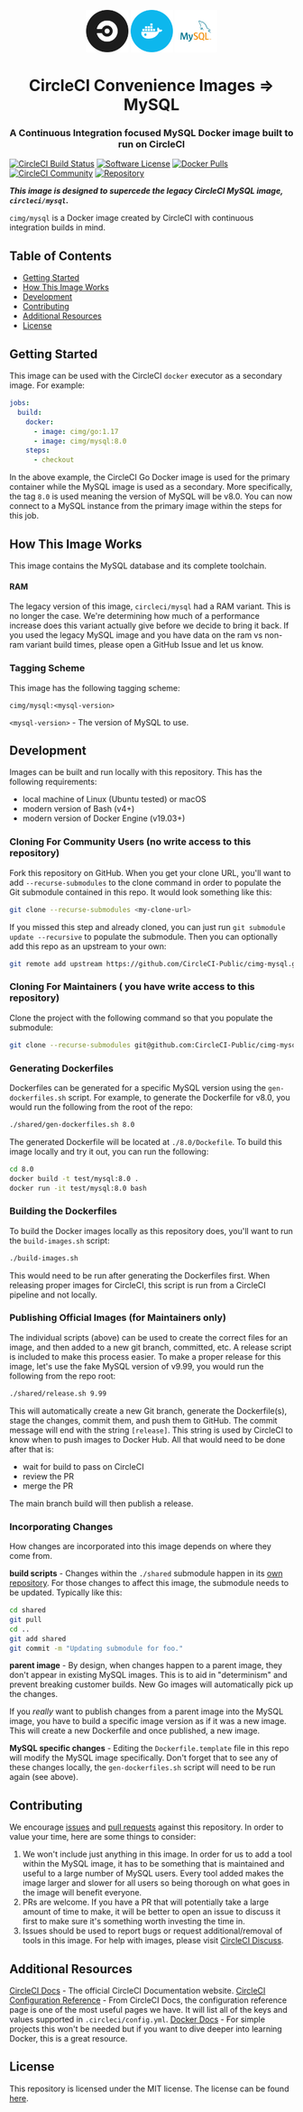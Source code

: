 <div align="center">
	<p>
		<img alt="CircleCI Logo" src="img/circle-circleci.svg?raw=true" width="75" />
		<img alt="Docker Logo" src="img/circle-docker.svg?raw=true" width="75" />
		<img alt="MySQL Logo" src="img/circle-mysql.svg?raw=true" width="75" />
	</p>
	<h1>CircleCI Convenience Images => MySQL</h1>
	<h3>A Continuous Integration focused MySQL Docker image built to run on CircleCI</h3>
</div>

[![CircleCI Build Status](https://circleci.com/gh/CircleCI-Public/cimg-mysql.svg?style=shield)](https://circleci.com/gh/CircleCI-Public/cimg-mysql) [![Software License](https://img.shields.io/badge/license-MIT-blue.svg)](https://raw.githubusercontent.com/CircleCI-Public/cimg-mysql/master/LICENSE) [![Docker Pulls](https://img.shields.io/docker/pulls/cimg/mysql)](https://hub.docker.com/r/cimg/mysql) [![CircleCI Community](https://img.shields.io/badge/community-CircleCI%20Discuss-343434.svg)](https://discuss.circleci.com/c/ecosystem/circleci-images) [![Repository](https://img.shields.io/badge/github-README-brightgreen)](https://github.com/CircleCI-Public/cimg-mysql)

***This image is designed to supercede the legacy CircleCI MySQL image, `circleci/mysql`.***

`cimg/mysql` is a Docker image created by CircleCI with continuous integration builds in mind.


## Table of Contents

- [Getting Started](#getting-started)
- [How This Image Works](#how-this-image-works)
- [Development](#development)
- [Contributing](#contributing)
- [Additional Resources](#additional-resources)
- [License](#license)


## Getting Started

This image can be used with the CircleCI `docker` executor as a secondary image.
For example:

```yaml
jobs:
  build:
    docker:
      - image: cimg/go:1.17
      - image: cimg/mysql:8.0
    steps:
      - checkout
```

In the above example, the CircleCI Go Docker image is used for the primary container while the MySQL image is used as a secondary.
More specifically, the tag `8.0` is used meaning the version of MySQL will be v8.0.
You can now connect to a MySQL instance from the primary image within the steps for this job.


## How This Image Works

This image contains the MySQL database and its complete toolchain.

#### RAM

The legacy version of this image, `circleci/mysql` had a RAM variant.
This is no longer the case.
We're determining how much of a performance increase does this variant actually give before we decide to bring it back.
If you used the legacy MySQL image and you have data on the ram vs non-ram variant build times, please open a GitHub Issue and let us know.


### Tagging Scheme

This image has the following tagging scheme:

```
cimg/mysql:<mysql-version>
```

`<mysql-version>` - The version of MySQL to use.


## Development

Images can be built and run locally with this repository.
This has the following requirements:

- local machine of Linux (Ubuntu tested) or macOS
- modern version of Bash (v4+)
- modern version of Docker Engine (v19.03+)

### Cloning For Community Users (no write access to this repository)

Fork this repository on GitHub.
When you get your clone URL, you'll want to add `--recurse-submodules` to the clone command in order to populate the Git submodule contained in this repo.
It would look something like this:

```bash
git clone --recurse-submodules <my-clone-url>
```

If you missed this step and already cloned, you can just run `git submodule update --recursive` to populate the submodule.
Then you can optionally add this repo as an upstream to your own:

```bash
git remote add upstream https://github.com/CircleCI-Public/cimg-mysql.git
```

### Cloning For Maintainers ( you have write access to this repository)

Clone the project with the following command so that you populate the submodule:

```bash
git clone --recurse-submodules git@github.com:CircleCI-Public/cimg-mysql.git
```

### Generating Dockerfiles

Dockerfiles can be generated for a specific MySQL version using the `gen-dockerfiles.sh` script.
For example, to generate the Dockerfile for v8.0, you would run the following from the root of the repo:

```bash
./shared/gen-dockerfiles.sh 8.0
```

The generated Dockerfile will be located at `./8.0/Dockefile`.
To build this image locally and try it out, you can run the following:

```bash
cd 8.0
docker build -t test/mysql:8.0 .
docker run -it test/mysql:8.0 bash
```

### Building the Dockerfiles

To build the Docker images locally as this repository does, you'll want to run the `build-images.sh` script:

```bash
./build-images.sh
```

This would need to be run after generating the Dockerfiles first.
When releasing proper images for CircleCI, this script is run from a CircleCI pipeline and not locally.

### Publishing Official Images (for Maintainers only)

The individual scripts (above) can be used to create the correct files for an image, and then added to a new git branch, committed, etc.
A release script is included to make this process easier.
To make a proper release for this image, let's use the fake MySQL version of v9.99, you would run the following from the repo root:

```bash
./shared/release.sh 9.99
```

This will automatically create a new Git branch, generate the Dockerfile(s), stage the changes, commit them, and push them to GitHub.
The commit message will end with the string `[release]`.
This string is used by CircleCI to know when to push images to Docker Hub.
All that would need to be done after that is:

- wait for build to pass on CircleCI
- review the PR
- merge the PR

The main branch build will then publish a release.

### Incorporating Changes

How changes are incorporated into this image depends on where they come from.

**build scripts** - Changes within the `./shared` submodule happen in its [own repository](https://github.com/CircleCI-Public/cimg-shared).
For those changes to affect this image, the submodule needs to be updated.
Typically like this:

```bash
cd shared
git pull
cd ..
git add shared
git commit -m "Updating submodule for foo."
```

**parent image** - By design, when changes happen to a parent image, they don't appear in existing MySQL images.
This is to aid in "determinism" and prevent breaking customer builds.
New Go images will automatically pick up the changes.

If you *really* want to publish changes from a parent image into the MySQL image, you have to build a specific image version as if it was a new image.
This will create a new Dockerfile and once published, a new image.

**MySQL specific changes** - Editing the `Dockerfile.template` file in this repo will modify the MySQL image specifically.
Don't forget that to see any of these changes locally, the `gen-dockerfiles.sh` script will need to be run again (see above).


## Contributing

We encourage [issues](https://github.com/CircleCI-Public/cimg-mysql/issues) and [pull requests](https://github.com/CircleCI-Public/cimg-mysql/pulls) against this repository. In order to value your time, here are some things to consider:

1. We won't include just anything in this image. In order for us to add a tool within the MySQL image, it has to be something that is maintained and useful to a large number of MySQL users. Every tool added makes the image larger and slower for all users so being thorough on what goes in the image will benefit everyone.
1. PRs are welcome. If you have a PR that will potentially take a large amount of time to make, it will be better to open an issue to discuss it first to make sure it's something worth investing the time in.
1. Issues should be used to report bugs or request additional/removal of tools in this image. For help with images, please visit [CircleCI Discuss](https://discuss.circleci.com/c/ecosystem/circleci-images).


## Additional Resources

[CircleCI Docs](https://circleci.com/docs/) - The official CircleCI Documentation website.
[CircleCI Configuration Reference](https://circleci.com/docs/2.0/configuration-reference/#section=configuration) - From CircleCI Docs, the configuration reference page is one of the most useful pages we have.
It will list all of the keys and values supported in `.circleci/config.yml`.
[Docker Docs](https://docs.docker.com/) - For simple projects this won't be needed but if you want to dive deeper into learning Docker, this is a great resource.


## License

This repository is licensed under the MIT license.
The license can be found [here](./LICENSE).